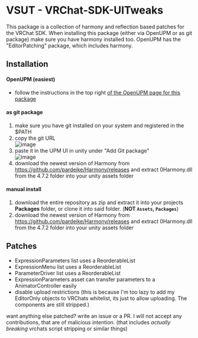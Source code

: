 # VSUT - VRChat-SDK-UITweaks

This package is a collection of harmony and reflection based patches for the VRChat SDK.
When installing this package (either via OpenUPM or as git package) make sure you have harmony installed too. OpenUPM has the "EditorPatching" package, which includes harmony.

## Installation
#### OpenUPM (easiest)
- follow the instructions in the top right [of the OpenUPM page for this package](https://openupm.com/packages/org.tayou.vrchat.sdk-ui-tweaks/)

#### as git package
1. make sure you have git installed on your system and registered in the $PATH
2. copy the git URL<br> ![image](https://user-images.githubusercontent.com/31988415/236935196-0c6dc425-e7ea-4f3e-92d3-accdbec582f8.png)
3. paste it in the UPM UI in unity under "Add Git package"<br> ![image](https://user-images.githubusercontent.com/31988415/236935593-7ce9ac50-9a78-4c41-a123-f9d2977db9b4.png)
4. download the newest version of Harmony from https://github.com/pardeike/Harmony/releases and extract 0Harmony.dll from the 4.7.2 folder into your unity assets folder 

#### manual install
1. download the entire repository as zip and extract it into your projects **Packages** folder, or clone it into said folder. (**NOT `Assets`, `Packages`**)
2. download the newest version of Harmony from https://github.com/pardeike/Harmony/releases and extract 0Harmony.dll from the 4.7.2 folder into your unity assets folder

## Patches

- ExpressionParameters list uses a ReorderableList
- ExpressionMenu list uses a ReorderableList
- ParameterDriver list uses a ReorderableList
- ExpressionParameters asset can transfer parameters to a AnimatorController easily
- disable upload restrictions (this is because I'm too lazy to add my EditorOnly objects to VRChats whitelist, its just to allow uploading. The components are still stripped.)

want anything else patched? write an issue or a PR. 
I will not accept any contributions, that are of malicious intention. (that includes *actually breaking* vrchats script stripping or similar things) 
